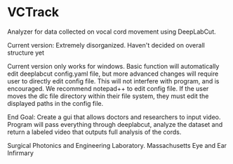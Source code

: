 # VCTrack
Analyzer for data collected on vocal cord movement using DeepLabCut. 

Current version: Extremely disorganized. Haven't decided on overall structure yet

Current version only works for windows. Basic function will automatically edit deeplabcut config.yaml file, but more advanced changes will require user to directly edit config file. This will not interfere with program, and is encouraged. We recommend notepad++ to edit config file. If the user moves the dlc file directory within their file system, they must edit the displayed paths in the config file. 

End Goal: Create a gui that allows doctors and researchers to input video. Program will pass everything through deeplabcut, analyze the dataset and return a labeled video that outputs full analysis of the cords. 

Surgical Photonics and Engineering Laboratory. 
Massachusetts Eye and Ear Infirmary
